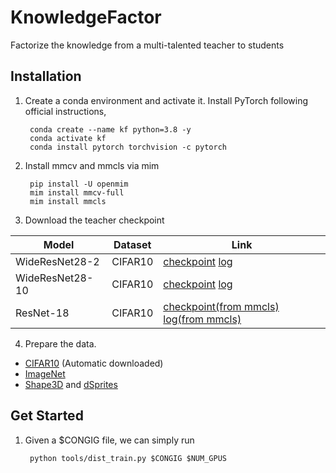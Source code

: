 # KnowledgeFactor
Factorize the knowledge from a multi-talented teacher to students


## Installation
1. Create a conda environment and activate it. Install PyTorch following official instructions,

        conda create --name kf python=3.8 -y
        conda activate kf
        conda install pytorch torchvision -c pytorch

2. Install mmcv and mmcls via mim

        pip install -U openmim
        mim install mmcv-full
        mim install mmcls

3. Download the teacher checkpoint

| Model | Dataset | Link|
|--- |  --- | --- |
| WideResNet28-2 | CIFAR10 | [checkpoint](https://drive.google.com/file/d/1_MgpoL8F_2wwgC6UD_tdDcX_teGgg3Mh/view?usp=sharing)  [log](https://drive.google.com/file/d/179_3yTHX8xmxYMQWMdwiLSNeSPEUn1mY/view?usp=sharing)|
| WideResNet28-10 | CIFAR10 | [checkpoint](https://drive.google.com/file/d/1Gv4VRki5gToF5TNm84cdQJqU-HhU0Jy1/view?usp=sharing) [log](https://drive.google.com/file/d/1wQsAJ9gAKBJboghIO1K0eakRAsk5TwmP/view?usp=sharing)|
| ResNet-18 | CIFAR10 | [checkpoint(from mmcls)](https://download.openmmlab.com/mmclassification/v0/resnet/resnet18_b16x8_cifar10_20210528-bd6371c8.pth) [log(from mmcls)](https://download.openmmlab.com/mmclassification/v0/resnet/resnet18_b16x8_cifar10_20210528-bd6371c8.log.json)|

4. Prepare the data. 
- [CIFAR10](https://www.cs.toronto.edu/~kriz/cifar.html) (Automatic downloaded)
- [ImageNet](https://www.image-net.org)
- [Shape3D](https://github.com/deepmind/3d-shapes) and [dSprites](https://github.com/deepmind/dsprites-dataset)

## Get Started
1. Given a $CONGIG file, we can simply run
        
        python tools/dist_train.py $CONGIG $NUM_GPUS